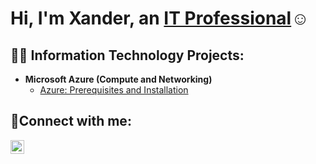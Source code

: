 <h1>Hi, I'm Xander, an <a href="https://www.linkedin.com/in/xander-robles-6198282a5/">IT Professional</a>☺</h1>

<h2>👨‍💻 Information Technology Projects:</h2>

- <b>Microsoft Azure (Compute and Networking)</b>
  - [Azure: Prerequisites and Installation](https://github.com/Xander1116/Azure-Compute-and-Networking/blob/main/README.md)
 
<h2>🤳Connect with me:</h2>

[<img align="left" alt="Josh | LinkedIn" width="22px" src="https://cdn.jsdelivr.net/npm/simple-icons@v3/icons/linkedin.svg" />][linkedin]

[linkedin]: https://www.linkedin.com/in/xander-robles-6198282a5/
